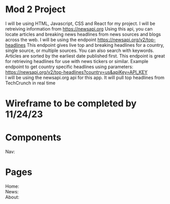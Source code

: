 # Mod 2 Project 
I will be using HTML, Javascript, CSS and React for my project.
I will be retreiving information from https://newsapi.org
Using this api, you can locate articles and breaking news headlines from news sources and blogs across the web.
I will be using the endpoint https://newsapi.org/v2/top-headlines
This endpoint gives live top and breaking headlines for a country, single source, or multiple sources. You can also search with keywords. Articles are sorted by the earliest date published first. This endpoint is great for retrieving headlines for use with news tickers or similar.
Example endpoint to get country specific headlines using parameters: https://newsapi.org/v2/top-headlines?country=us&apiKey=API_KEY
<br>
I will be using the newsapi.org api for this app. It will pull top headlines from TechCrunch in real time
<br>

# Wireframe to be completed by 11/24/23

# Components
Nav:
<br>
# Pages
Home:
<br>
News:
<br>
About:




